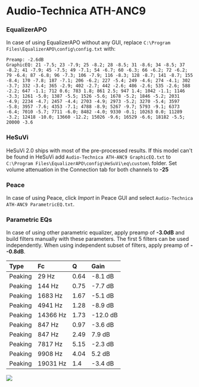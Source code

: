 # Audio-Technica ATH-ANC9

### EqualizerAPO
In case of using EqualizerAPO without any GUI, replace `C:\Program Files\EqualizerAPO\config\config.txt`
with:
```
Preamp: -2.6dB
GraphicEQ: 21 -7.5; 23 -7.9; 25 -8.2; 28 -8.5; 31 -8.6; 34 -8.5; 37 -8.2; 41 -7.9; 45 -7.5; 49 -7.1; 54 -6.7; 60 -6.3; 66 -6.2; 72 -6.2; 79 -6.4; 87 -6.8; 96 -7.3; 106 -7.9; 116 -8.3; 128 -8.7; 141 -8.7; 155 -8.4; 170 -7.8; 187 -7.1; 206 -6.2; 227 -5.4; 249 -4.6; 274 -4.1; 302 -3.7; 332 -3.4; 365 -2.9; 402 -2.7; 442 -2.6; 486 -2.6; 535 -2.6; 588 -2.2; 647 -1.1; 712 0.6; 783 1.8; 861 2.5; 947 1.4; 1042 -1.1; 1146 -3.3; 1261 -5.0; 1387 -5.5; 1526 -5.6; 1678 -5.2; 1846 -5.2; 2031 -4.9; 2234 -4.7; 2457 -4.4; 2703 -4.9; 2973 -5.2; 3270 -5.4; 3597 -5.8; 3957 -7.6; 4353 -7.1; 4788 -8.9; 5267 -9.7; 5793 -9.1; 6373 -6.4; 7010 -5.7; 7711 -6.0; 8482 -4.0; 9330 -0.1; 10263 0.0; 11289 -3.2; 12418 -10.0; 13660 -12.2; 15026 -9.6; 16529 -6.6; 18182 -5.5; 20000 -3.6
```

### HeSuVi
HeSuVi 2.0 ships with most of the pre-processed results. If this model can't be found in HeSuVi add
`Audio-Technica ATH-ANC9 GraphicEQ.txt` to `C:\Program Files\EqualizerAPO\config\HeSuVi\eq\custom\` folder.
Set volume attenuation in the Connection tab for both channels to **-25**

### Peace
In case of using Peace, click *Import* in Peace GUI and select `Audio-Technica ATH-ANC9 ParametricEQ.txt`.

### Parametric EQs
In case of using other parametric equalizer, apply preamp of **-3.0dB** and build filters manually
with these parameters. The first 5 filters can be used independently.
When using independent subset of filters, apply preamp of **--0.8dB**.

| Type    | Fc       |    Q | Gain     |
|:--------|:---------|:-----|:---------|
| Peaking | 29 Hz    | 0.64 | -8.1 dB  |
| Peaking | 144 Hz   | 0.75 | -7.7 dB  |
| Peaking | 1683 Hz  | 1.67 | -5.1 dB  |
| Peaking | 4941 Hz  | 1.28 | -8.9 dB  |
| Peaking | 14366 Hz | 1.73 | -12.0 dB |
| Peaking | 847 Hz   | 0.97 | -3.6 dB  |
| Peaking | 847 Hz   | 2.49 | 7.9 dB   |
| Peaking | 7817 Hz  | 5.15 | -2.3 dB  |
| Peaking | 9908 Hz  | 4.04 | 5.2 dB   |
| Peaking | 19031 Hz | 1.4  | -3.4 dB  |

![](https://raw.githubusercontent.com/jaakkopasanen/AutoEq/master/results/rtings/avg/Audio-Technica%20ATH-ANC9/Audio-Technica%20ATH-ANC9.png)